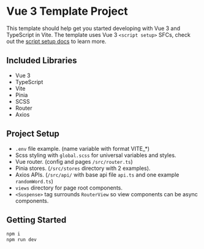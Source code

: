 # Vue 3 Template Project
This template should help get you started developing with Vue 3 and TypeScript in Vite. The template uses Vue 3 `<script setup>` SFCs, check out the [script setup docs](https://v3.vuejs.org/api/sfc-script-setup.html#sfc-script-setup) to learn more.

## Included Libraries

- Vue 3
- TypeScript
- Vite
- Pinia
- SCSS
- Router
- Axios

## Project Setup

- `.env` file example. (name variable with format VITE_*)
- Scss styling with `global.scss` for universal variables and styles.
- Vue router. (config and pages `/src/router.ts`)
- Pinia stores. (`/src/stores` directory with 2 examples).
- Axios APIs. (`/src/api/` with base api file `api.ts` and one example `randomWord.ts`)
- `views` directory for page root components.
- `<Suspense>` tag surrounds `RouterView` so view components can be async components.

## Getting Started

```bash
npm i
npm run dev
```